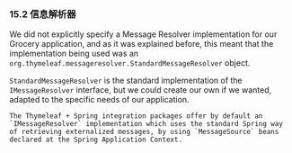 ### 15.2 信息解析器

We did not explicitly specify a Message Resolver implementation for our Grocery application, and as it was explained before, this meant that the implementation being used was an `org.thymeleaf.messageresolver.StandardMessageResolver` object.

`StandardMessageResolver` is the standard implementation of the `IMessageResolver` interface, but we could create our own if we wanted, adapted to the specific needs of our application.

```
The Thymeleaf + Spring integration packages offer by default an `IMessageResolver` implementation which uses the standard Spring way of retrieving externalized messages, by using `MessageSource` beans declared at the Spring Application Context.
```